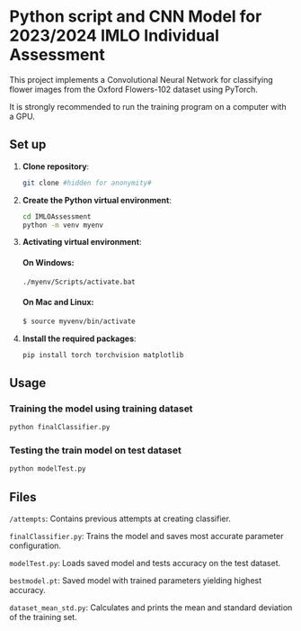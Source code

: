 # Python script and CNN Model for 2023/2024 IMLO Individual Assessment

This project implements a Convolutional Neural Network for classifying flower images from the Oxford Flowers-102 dataset using PyTorch.

It is strongly recommended to run the training program on a computer with a GPU.

## Set up

1. **Clone repository**:

   ```sh
   git clone #hidden for anonymity#
   ```

2. **Create the Python virtual environment**:

   ```sh
   cd IMLOAssessment
   python -m venv myenv
   ```

3. **Activating virtual environment**:

   #### On Windows:

   ```sh
   ./myenv/Scripts/activate.bat
   ```

   #### On Mac and Linux:

   ```sh
   $ source myvenv/bin/activate
   ```

4. **Install the required packages**:

   ```sh
   pip install torch torchvision matplotlib
   ```

## Usage

### Training the model using training dataset

```sh
python finalClassifier.py
```

### Testing the train model on test dataset

```sh
python modelTest.py
```

## Files

`/attempts`: Contains previous attempts at creating classifier.

`finalClassifier.py`: Trains the model and saves most accurate parameter configuration.

`modelTest.py`: Loads saved model and tests accuracy on the test dataset.

`bestmodel.pt`: Saved model with trained parameters yielding highest accuracy.

`dataset_mean_std.py`: Calculates and prints the mean and standard deviation of the training set.
